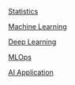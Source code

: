 [Statistics](https://github.com/yangshiteng/Data-Science-Learning-Path/blob/main/statistics/table_of_content.md)

[Machine Learning](https://github.com/yangshiteng/Data-Science-Learning-Path/blob/main/machine_learning/table_of_content.md)

[Deep Learning](https://github.com/yangshiteng/Data-Science-Learning-Path/blob/main/deep_learning/table_of_content.md)

[MLOps]()

[AI Application]()



